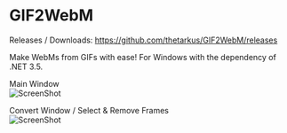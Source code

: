 GIF2WebM
========

Releases / Downloads: https://github.com/thetarkus/GIF2WebM/releases

Make WebMs from GIFs with ease! For Windows with the dependency of .NET 3.5.

Main Window<br/>
![ScreenShot](https://raw.githubusercontent.com/thetarkus/GIF2WebM/master/Preview/main_window.png)

Convert Window / Select & Remove Frames<br/>
![ScreenShot](https://raw.githubusercontent.com/thetarkus/GIF2WebM/master/Preview/frames_window.png)
